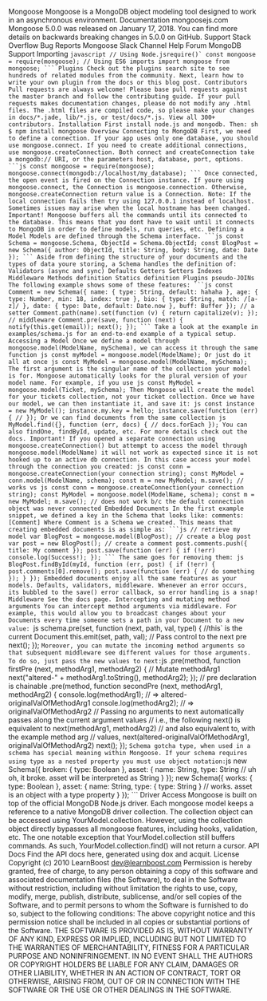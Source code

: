 Mongoose Mongoose is a MongoDB object modeling tool designed to work in an asynchronous environment. Documentation mongoosejs.com Mongoose 5.0.0 was released on January 17, 2018. You can find more details on backwards breaking changes in 5.0.0 on GitHub. Support Stack Overflow Bug Reports Mongoose Slack Channel Help Forum MongoDB Support Importing ``javascript // Using Node.jsrequire()` const mongoose = require(mongoose); // Using ES6 imports import mongoose from mongoose; ``` Plugins Check out the plugins search site to see hundreds of related modules from the community. Next, learn how to write your own plugin from the docs or this blog post. Contributors Pull requests are always welcome! Please base pull requests against the master branch and follow the contributing guide. If your pull requests makes documentation changes, please do not modify any .html files. The .html files are compiled code, so please make your changes in docs/*.jade, lib/*.js, or test/docs/*.js. View all 300+ contributors. Installation First install node.js and mongodb. Then: sh $ npm install mongoose Overview Connecting to MongoDB First, we need to define a connection. If your app uses only one database, you should use mongoose.connect. If you need to create additional connections, use mongoose.createConnection. Both connect and createConnection take a mongodb:// URI, or the parameters host, database, port, options. ```js const mongoose = require(mongoose); mongoose.connect(mongodb://localhost/my_database); ``` Once connected, the open event is fired on the Connection instance. If youre using mongoose.connect, the Connection is mongoose.connection. Otherwise, mongoose.createConnection return value is a Connection. Note: If the local connection fails then try using 127.0.0.1 instead of localhost. Sometimes issues may arise when the local hostname has been changed. Important! Mongoose buffers all the commands until its connected to the database. This means that you dont have to wait until it connects to MongoDB in order to define models, run queries, etc. Defining a Model Models are defined through the Schema interface. ```js const Schema = mongoose.Schema, ObjectId = Schema.ObjectId; const BlogPost = new Schema({ author: ObjectId, title: String, body: String, date: Date }); ``` Aside from defining the structure of your documents and the types of data youre storing, a Schema handles the definition of: Validators (async and sync) Defaults Getters Setters Indexes Middleware Methods definition Statics definition Plugins pseudo-JOINs The following example shows some of these features: ```js const Comment = new Schema({ name: { type: String, default: hahaha }, age: { type: Number, min: 18, index: true }, bio: { type: String, match: /[a-z]/ }, date: { type: Date, default: Date.now }, buff: Buffer }); // a setter Comment.path(name).set(function (v) { return capitalize(v); }); // middleware Comment.pre(save, function (next) { notify(this.get(email)); next(); }); ``` Take a look at the example in examples/schema.js for an end-to-end example of a typical setup. Accessing a Model Once we define a model through mongoose.model(ModelName, mySchema), we can access it through the same function js const myModel = mongoose.model(ModelName); Or just do it all at once js const MyModel = mongoose.model(ModelName, mySchema); The first argument is the singular name of the collection your model is for. Mongoose automatically looks for the plural version of your model name. For example, if you use js const MyModel = mongoose.model(Ticket, mySchema); Then Mongoose will create the model for your tickets collection, not your ticket collection. Once we have our model, we can then instantiate it, and save it: js const instance = new MyModel(); instance.my.key = hello; instance.save(function (err) { // }); Or we can find documents from the same collection js MyModel.find({}, function (err, docs) { // docs.forEach }); You can also findOne, findById, update, etc. For more details check out the docs. Important! If you opened a separate connection using mongoose.createConnection() but attempt to access the model through mongoose.model(ModelName) it will not work as expected since it is not hooked up to an active db connection. In this case access your model through the connection you created: js const conn = mongoose.createConnection(your connection string); const MyModel = conn.model(ModelName, schema); const m = new MyModel; m.save(); // works vs js const conn = mongoose.createConnection(your connection string); const MyModel = mongoose.model(ModelName, schema); const m = new MyModel; m.save(); // does not work b/c the default connection object was never connected Embedded Documents In the first example snippet, we defined a key in the Schema that looks like: comments: [Comment] Where Comment is a Schema we created. This means that creating embedded documents is as simple as: ```js // retrieve my model var BlogPost = mongoose.model(BlogPost); // create a blog post var post = new BlogPost(); // create a comment post.comments.push({ title: My comment }); post.save(function (err) { if (!err) console.log(Success!); }); ``` The same goes for removing them: js BlogPost.findById(myId, function (err, post) { if (!err) { post.comments[0].remove(); post.save(function (err) { // do something }); } }); Embedded documents enjoy all the same features as your models. Defaults, validators, middleware. Whenever an error occurs, its bubbled to the save() error callback, so error handling is a snap! Middleware See the docs page. Intercepting and mutating method arguments You can intercept method arguments via middleware. For example, this would allow you to broadcast changes about your Documents every time someone sets a path in your Document to a new value: ``js schema.pre(set, function (next, path, val, typel) { //this` is the current Document this.emit(set, path, val); // Pass control to the next pre next(); }); ``` Moreover, you can mutate the incoming method arguments so that subsequent middleware see different values for those arguments. To do so, just pass the new values to next: ```js .pre(method, function firstPre (next, methodArg1, methodArg2) { // Mutate methodArg1 next("altered-" + methodArg1.toString(), methodArg2); }); // pre declaration is chainable .pre(method, function secondPre (next, methodArg1, methodArg2) { console.log(methodArg1); // => altered-originalValOfMethodArg1 console.log(methodArg2); // => originalValOfMethodArg2 // Passing no arguments to next automatically passes along the current argument values // i.e., the following next() is equivalent to next(methodArg1, methodArg2) // and also equivalent to, with the example method arg // values, next(altered-originalValOfMethodArg1, originalValOfMethodArg2) next(); }); ``` Schema gotcha type, when used in a schema has special meaning within Mongoose. If your schema requires using type as a nested property you must use object notation: ```js new Schema({ broken: { type: Boolean }, asset: { name: String, type: String // uh oh, it broke. asset will be interpreted as String } }); new Schema({ works: { type: Boolean }, asset: { name: String, type: { type: String } // works. asset is an object with a type property } }); ``` Driver Access Mongoose is built on top of the official MongoDB Node.js driver. Each mongoose model keeps a reference to a native MongoDB driver collection. The collection object can be accessed using YourModel.collection. However, using the collection object directly bypasses all mongoose features, including hooks, validation, etc. The one notable exception that YourModel.collection still buffers commands. As such, YourModel.collection.find() will not return a cursor. API Docs Find the API docs here, generated using dox and acquit. License Copyright (c) 2010 LearnBoost <dev@learnboost.com> Permission is hereby granted, free of charge, to any person obtaining a copy of this software and associated documentation files (the Software), to deal in the Software without restriction, including without limitation the rights to use, copy, modify, merge, publish, distribute, sublicense, and/or sell copies of the Software, and to permit persons to whom the Software is furnished to do so, subject to the following conditions: The above copyright notice and this permission notice shall be included in all copies or substantial portions of the Software. THE SOFTWARE IS PROVIDED AS IS, WITHOUT WARRANTY OF ANY KIND, EXPRESS OR IMPLIED, INCLUDING BUT NOT LIMITED TO THE WARRANTIES OF MERCHANTABILITY, FITNESS FOR A PARTICULAR PURPOSE AND NONINFRINGEMENT. IN NO EVENT SHALL THE AUTHORS OR COPYRIGHT HOLDERS BE LIABLE FOR ANY CLAIM, DAMAGES OR OTHER LIABILITY, WHETHER IN AN ACTION OF CONTRACT, TORT OR OTHERWISE, ARISING FROM, OUT OF OR IN CONNECTION WITH THE SOFTWARE OR THE USE OR OTHER DEALINGS IN THE SOFTWARE.